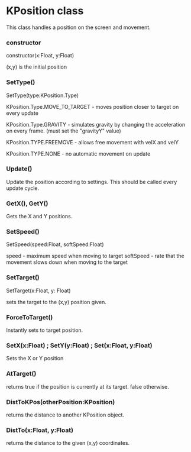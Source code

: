
# KPosition class

This class handles a position on the screen and movement.

### constructor

constructor(x:Float, y:Float)

(x,y) is the initial position

### SetType()

SetType(type:KPosition.Type)

KPosition.Type.MOVE_TO_TARGET - moves position closer to target on every update

KPosition.Type.GRAVITY - simulates gravity by changing the acceleration on every frame. (must set the "gravityY" value)

KPosition.TYPE.FREEMOVE - allows free movement with velX and velY

KPosition.TYPE.NONE - no automatic movement on update

### Update()

Update the position according to settings. This should be called every update cycle.

### GetX(), GetY()

Gets the X and Y positions.

### SetSpeed()

SetSpeed(speed:Float, softSpeed:Float)

speed - maximum speed when moving to target
softSpeed - rate that the movement slows down when moving to the target

### SetTarget()

SetTarget(x:Float, y: Float)

sets the target to the (x,y) position given.

### ForceToTarget()

Instantly sets to target position.

### SetX(x:Float) ; SetY(y:Float) ; Set(x:Float, y:Float)

Sets the X or Y position

### AtTarget()

returns true if the position is currently at its target. false otherwise.

### DistToKPos(otherPosition:KPosition)

returns the distance to another KPosition object.

### DistTo(x:Float, y:Float)

returns the distance to the given (x,y) coordinates.

